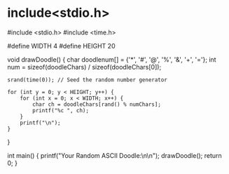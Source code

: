 
# include<stdio.h>
#include <stdio.h>
#include <time.h>

#define WIDTH 4 
#define HEIGHT 20

void drawDoodle() {
    char doodlenum[] = {'*', '#', '@', '%', '&', '+', '='};
    int num = sizeof(doodleChars) / sizeof(doodleChars[0]);

    srand(time(0)); // Seed the random number generator

    for (int y = 0; y < HEIGHT; y++) {
        for (int x = 0; x < WIDTH; x++) {
            char ch = doodleChars[rand() % numChars];
            printf("%c ", ch);
        }
        printf("\n");
    }
}

int main() {
    printf("Your Random ASCII Doodle:\n\n");
    drawDoodle();
    return 0;
}
